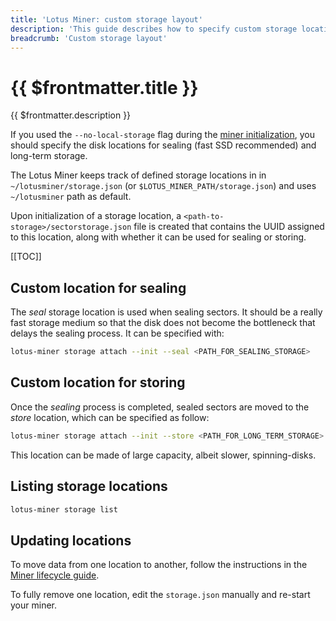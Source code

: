 ```yaml
---
title: 'Lotus Miner: custom storage layout'
description: 'This guide describes how to specify custom storage locations for the Lotus Miner, depending on the needs and available hardware.'
breadcrumb: 'Custom storage layout'
---
```


# {{ $frontmatter.title }}

{{ $frontmatter.description }}

If you used the `--no-local-storage` flag during the [miner initialization](miner-setup.md#miner-initialization), you should specify the disk locations for sealing (fast SSD recommended) and long-term storage.

The Lotus Miner keeps track of defined storage locations in in `~/lotusminer/storage.json` (or `$LOTUS_MINER_PATH/storage.json`) and uses `~/lotusminer` path as default.

Upon initialization of a storage location, a `<path-to-storage>/sectorstorage.json` file is created that contains the UUID assigned to this location, along with whether it can be used for sealing or storing.

[[TOC]]

## Custom location for sealing

The _seal_ storage location is used when sealing sectors. It should be a really fast storage medium so that the disk does not become the bottleneck that delays the sealing process. It can be specified with:

```sh
lotus-miner storage attach --init --seal <PATH_FOR_SEALING_STORAGE>
```

## Custom location for storing

Once the _sealing_ process is completed, sealed sectors are moved to the _store_ location, which can be specified as follow:

```sh
lotus-miner storage attach --init --store <PATH_FOR_LONG_TERM_STORAGE>
```

This location can be made of large capacity, albeit slower, spinning-disks.

## Listing storage locations

```sh
lotus-miner storage list
```

## Updating locations

To move data from one location to another, follow the instructions in the [Miner lifecycle guide](miner-lifecycle.md#changing-storage-locations).

To fully remove one location, edit the `storage.json` manually and re-start your miner.
